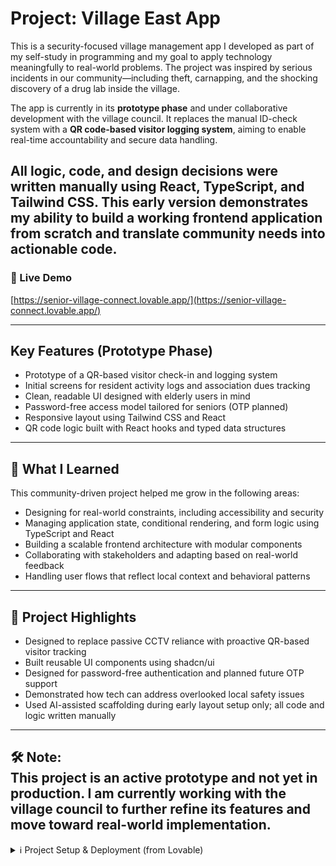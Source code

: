 # Project: Village East App

This is a security-focused village management app I developed as part of my self-study in programming and my goal to apply technology meaningfully to real-world problems. The project was inspired by serious incidents in our community—including theft, carnapping, and the shocking discovery of a drug lab inside the village.

The app is currently in its **prototype phase** and under collaborative development with the village council. It replaces the manual ID-check system with a **QR code-based visitor logging system**, aiming to enable real-time accountability and secure data handling.

All logic, code, and design decisions were written manually using **React**, **TypeScript**, and **Tailwind CSS**. This early version demonstrates my ability to build a working frontend application from scratch and translate community needs into actionable code.
---

### 🔗 Live Demo  
[https://senior-village-connect.lovable.app/](https://senior-village-connect.lovable.app/)

---

## Key Features (Prototype Phase)

- Prototype of a QR-based visitor check-in and logging system
- Initial screens for resident activity logs and association dues tracking
- Clean, readable UI designed with elderly users in mind
- Password-free access model tailored for seniors (OTP planned)
- Responsive layout using Tailwind CSS and React
- QR code logic built with React hooks and typed data structures  

---

## 🧠 What I Learned

This community-driven project helped me grow in the following areas:

- Designing for real-world constraints, including accessibility and security  
- Managing application state, conditional rendering, and form logic using TypeScript and React  
- Building a scalable frontend architecture with modular components  
- Collaborating with stakeholders and adapting based on real-world feedback  
- Handling user flows that reflect local context and behavioral patterns  

---

## 📌 Project Highlights

- Designed to replace passive CCTV reliance with proactive QR-based visitor tracking
- Built reusable UI components using shadcn/ui
- Designed for password-free authentication and planned future OTP support  
- Demonstrated how tech can address overlooked local safety issues  
- Used AI-assisted scaffolding during early layout setup only; all code and logic written manually  

---
🛠️ **Note:**  
This project is an active prototype and not yet in production. I am currently working with the village council to further refine its features and move toward real-world implementation.
---

<details>
<summary>ℹ️ Project Setup & Deployment (from Lovable)</summary>

### 🔗 Project Info  
**URL**: https://lovable.dev/projects/a91d35ed-f698-4de4-ac64-ede97785ca4a

### Editing the Code

You can:

**➤ Use Lovable**  
Visit the [Lovable Project](https://lovable.dev/projects/a91d35ed-f698-4de4-ac64-ede97785ca4a) and prompt-edit your layout.

**➤ Use your preferred IDE**

```sh
git clone <YOUR_GIT_URL>
cd <YOUR_PROJECT_NAME>
npm i
npm run dev
